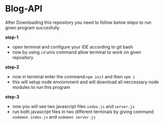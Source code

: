 # Blog-API

After Downloading this repository you need to follow below steps
to run given program succesfully

**step-1**
* open terminal and configure your IDE according to git bash
* now by using _`cd`_ unix command allow terminal to work on given repository

**step-2**
* now in terminal enter the command:`npm init` and then `npm i`
* this will setup node enviornment and will download all neccessary node modules to run this program

**step-3**
* now you will see two javascript files `index.js` and `server.js`
* run both javascript files in two different terminals by giving command `nodemon index.js` and `nodemon server.js`
